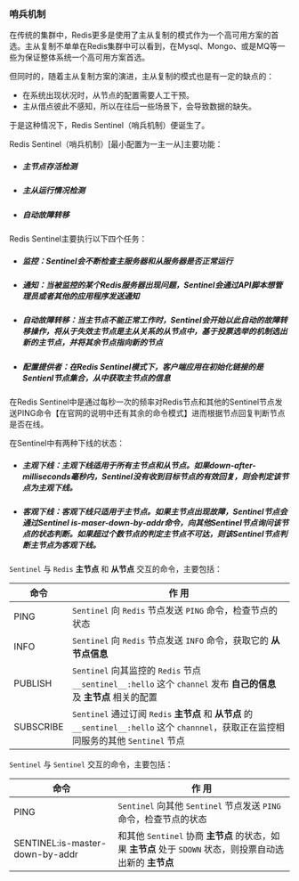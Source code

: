 ### 哨兵机制

在传统的集群中，Redis更多是使用了主从复制的模式作为一个高可用方案的首选。主从复制不单单在Redis集群中可以看到，在Mysql、Mongo、或是MQ等一些为保证整体系统一个高可用方案首选。

但同时的，随着主从复制方案的演进，主从复制的模式也是有一定的缺点的：

* 在系统出现状况时，从节点的配置需要人工干预。
* 主从借点彼此不感知，所以在往后一些场景下，会导致数据的缺失。

于是这种情况下，Redis Sentinel（哨兵机制）便诞生了。



Redis Sentinel（哨兵机制）[最小配置为一主一从]主要功能：

* ##### 主节点存活检测

* ##### 主从运行情况检测

* ##### 自动故障转移

Redis Sentinel主要执行以下四个任务：

* ##### 监控：Sentinel会不断检查主服务器和从服务器是否正常运行

* ##### 通知：当被监控的某个Redis服务器出现问题，Sentinel会通过API脚本想管理员或者其他的应用程序发送通知

* ##### 自动故障转移：当主节点不能正常工作时，Sentinel会开始以此自动的故障转移操作，将从于失效主节点是主从关系的从节点中，基于投票选举的机制选出新的主节点，并将其余节点指向新的节点

* ##### 配置提供者：在Redis Sentinel模式下，客户端应用在初始化链接的是Sentienl节点集合，从中获取主节点的信息

在Redis Sentinel中是通过每秒一次的频率对Redis节点和其他的Sentinel节点发送PING命令【在官网的说明中还有其余的命令模式】进而根据节点回复判断节点是否在线。

在Sentinel中有两种下线的状态：

* ##### 主观下线：主观下线适用于所有主节点和从节点。如果down-after-milliseconds毫秒内，Sentinel没有收到目标节点的有效回复，则会判定该节点为主观下线。

* ##### 客观下线：客观下线只适用于主节点。如果主节点出现故障，Sentinel节点会通过Sentinel is-maser-down-by-addr命令，向其他Sentinel节点询问该节点的状态判断。如果超过<quorum>个数节点的判定主节点不可达，则该Sentinel节点判断主节点为客观下线。

`Sentinel` 与 `Redis` **主节点** 和 **从节点** 交互的命令，主要包括：

| 命令      | 作 用                                                        |
| --------- | ------------------------------------------------------------ |
| PING      | `Sentinel` 向 `Redis` 节点发送 `PING` 命令，检查节点的状态   |
| INFO      | `Sentinel` 向 `Redis` 节点发送 `INFO` 命令，获取它的 **从节点信息** |
| PUBLISH   | `Sentinel` 向其监控的 `Redis` 节点 `__sentinel__:hello` 这个 `channel` 发布 **自己的信息** 及 **主节点** 相关的配置 |
| SUBSCRIBE | `Sentinel` 通过订阅 `Redis` **主节点** 和 **从节点** 的 `__sentinel__:hello` 这个 `channnel`，获取正在监控相同服务的其他 `Sentinel` 节点 |

`Sentinel` 与 `Sentinel` 交互的命令，主要包括：

| 命令                            | 作 用                                                        |
| ------------------------------- | ------------------------------------------------------------ |
| PING                            | `Sentinel` 向其他 `Sentinel` 节点发送 `PING` 命令，检查节点的状态 |
| SENTINEL:is-master-down-by-addr | 和其他 `Sentinel` 协商 **主节点** 的状态，如果 **主节点** 处于 `SDOWN` 状态，则投票自动选出新的 **主节点** |

